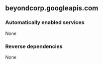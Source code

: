 ## beyondcorp.googleapis.com

### Automatically enabled services

None

### Reverse dependencies

None
